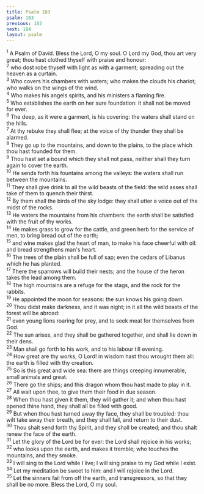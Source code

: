 ```yaml
---
title: Psalm 103
psalm: 103
previous: 102
next: 104
layout: psalm
---
```

<div class="psalm-verse"><sup class="verse-number">1</sup> A Psalm of David. Bless the Lord, O my soul. O Lord my God, thou art very great; thou hast clothed thyself with praise and honour: </div><div class="psalm-verse"><sup class="verse-number">2</sup> who dost robe thyself with light as with a garment; spreading out the heaven as a curtain. </div><div class="psalm-verse"><sup class="verse-number">3</sup> Who covers his chambers with waters; who makes the clouds his chariot; who walks on the wings of the wind. </div><div class="psalm-verse"><sup class="verse-number">4</sup> Who makes his angels spirits, and his ministers a flaming fire. </div><div class="psalm-verse"><sup class="verse-number">5</sup> Who establishes the earth on her sure foundation: it shall not be moved for ever. </div><div class="psalm-verse"><sup class="verse-number">6</sup> The deep, as it were a garment, is his covering: the waters shall stand on the hills. </div><div class="psalm-verse"><sup class="verse-number">7</sup> At thy rebuke they shall flee; at the voice of thy thunder they shall be alarmed. </div><div class="psalm-verse"><sup class="verse-number">8</sup> They go up to the mountains, and down to the plains, to the place which thou hast founded for them. </div><div class="psalm-verse"><sup class="verse-number">9</sup> Thou hast set a bound which they shall not pass, neither shall they turn again to cover the earth. </div><div class="psalm-verse"><sup class="verse-number">10</sup> He sends forth his fountains among the valleys: the waters shall run between the mountains. </div><div class="psalm-verse"><sup class="verse-number">11</sup> They shall give drink to all the wild beasts of the field: the wild asses shall take of them to quench their thirst. </div><div class="psalm-verse"><sup class="verse-number">12</sup> By them shall the birds of the sky lodge: they shall utter a voice out of the midst of the rocks. </div><div class="psalm-verse"><sup class="verse-number">13</sup> He waters the mountains from his chambers: the earth shall be satisfied with the fruit of thy works. </div><div class="psalm-verse"><sup class="verse-number">14</sup> He makes grass to grow for the cattle, and green herb for the service of men, to bring bread out of the earth; </div><div class="psalm-verse"><sup class="verse-number">15</sup> and wine makes glad the heart of man, to make his face cheerful with oil: and bread strengthens man's heart. </div><div class="psalm-verse"><sup class="verse-number">16</sup> The trees of the plain shall be full of sap; even the cedars of Libanus which he has planted. </div><div class="psalm-verse"><sup class="verse-number">17</sup> There the sparrows will build their nests; and the house of the heron takes the lead among them. </div><div class="psalm-verse"><sup class="verse-number">18</sup> The high mountains are a refuge for the stags, and the rock for the rabbits. </div><div class="psalm-verse"><sup class="verse-number">19</sup> He appointed the moon for seasons: the sun knows his going down. </div><div class="psalm-verse"><sup class="verse-number">20</sup> Thou didst make darkness, and it was night; in it all the wild beasts of the forest will be abroad: </div><div class="psalm-verse"><sup class="verse-number">21</sup> even young lions roaring for prey, and to seek meat for themselves from God. </div><div class="psalm-verse"><sup class="verse-number">22</sup> The sun arises, and they shall be gathered together, and shall lie down in their dens. </div><div class="psalm-verse"><sup class="verse-number">23</sup> Man shall go forth to his work, and to his labour till evening. </div><div class="psalm-verse"><sup class="verse-number">24</sup> How great are thy works, O Lord! in wisdom hast thou wrought them all: the earth is filled with thy creation. </div><div class="psalm-verse"><sup class="verse-number">25</sup> So is this great and wide sea: there are things creeping innumerable, small animals and great. </div><div class="psalm-verse"><sup class="verse-number">26</sup> There go the ships; and this dragon whom thou hast made to play in it. </div><div class="psalm-verse"><sup class="verse-number">27</sup> All wait upon thee, to give them their food in due season. </div><div class="psalm-verse"><sup class="verse-number">28</sup> When thou hast given it them, they will gather it; and when thou hast opened thine hand, they shall all be filled with good. </div><div class="psalm-verse"><sup class="verse-number">29</sup> But when thou hast turned away thy face, they shall be troubled: thou wilt take away their breath, and they shall fail, and return to their dust. </div><div class="psalm-verse"><sup class="verse-number">30</sup> Thou shalt send forth thy Spirit, and they shall be created; and thou shalt renew the face of the earth. </div><div class="psalm-verse"><sup class="verse-number">31</sup> Let the glory of the Lord be for ever: the Lord shall rejoice in his works; </div><div class="psalm-verse"><sup class="verse-number">32</sup> who looks upon the earth, and makes it tremble; who touches the mountains, and they smoke. </div><div class="psalm-verse"><sup class="verse-number">33</sup> I will sing to the Lord while I live; I will sing praise to my God while I exist. </div><div class="psalm-verse"><sup class="verse-number">34</sup> Let my meditation be sweet to him: and I will rejoice in the Lord. </div><div class="psalm-verse"><sup class="verse-number">35</sup> Let the sinners fail from off the earth, and transgressors, so that they shall be no more. Bless the Lord, O my soul. </div>